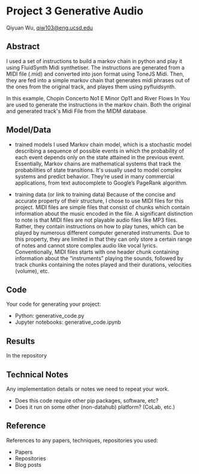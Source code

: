 # Project 3 Generative Audio

Qiyuan Wu, qiw103@eng.ucsd.edu


## Abstract

I used a set of instructions to build a markov chain in python and play it using FluidSynth Midi synthetiser. The instructions are generated from a MIDI file (.mid) and converted into json format using ToneJS Midi. Then, they are fed into a simple markov chain that generates midi phrases out of the ones from the original track, and playes them using pyfluidsynth.

In this example, Chopin Concerto No1 E Minor Op11 and River Flows In You are used to generate the instructions in the markov chain. Both the original and generated track's Midi File from the MIDM database.

## Model/Data

- trained models
I used Markov chain model, which is a stochastic model describing a sequence of possible events in which the probability of each event depends only on the state attained in the previous event. Essentially, Markov chains are mathematical systems that track the probabilities of state transitions. It's usually used to model complex systems and predict behavior. They’re used in many commercial applications, from text autocomplete to Google’s PageRank algorithm. 

- training data (or link to training data)
Because of the concise and accurate property of their structure, I chose to use MIDI files for this project. MIDI files are simple files that consist of chunks which contain information about the music encoded in the file. A significant distinction to note is that MIDI files are not playable audio files like MP3 files. Rather, they contain instructions on how to play tunes, which can be played by numerous different computer generated instruments. Due to this property, they are limited in that they can only store a certain range of notes and cannot store complex audio like vocal lyrics.
Conventionally, MIDI files starts with one header chunk containing information about the “instruments” playing the sounds, followed by track chunks containing the notes played and their durations, velocities (volume), etc.

## Code

Your code for generating your project:
- Python: generative_code.py
- Jupyter notebooks: generative_code.ipynb

## Results

In the repository

## Technical Notes

Any implementation details or notes we need to repeat your work. 
- Does this code require other pip packages, software, etc?
- Does it run on some other (non-datahub) platform? (CoLab, etc.)

## Reference

References to any papers, techniques, repositories you used:
- Papers
- Repositories
- Blog posts
